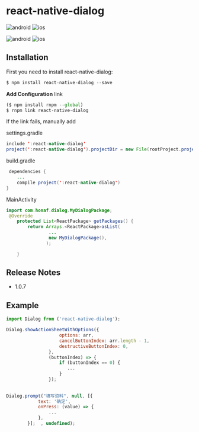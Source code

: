 # react-native-dialog

![android](https://github.com/honaf/react-native-dialog/raw/master/android_actionSheet.png) 
![ios](https://github.com/honaf/react-native-dialog/raw/master/ios_actionSheet.png) 

![android](https://github.com/honaf/react-native-dialog/raw/master/android_inputDialog.png) 
![ios](https://github.com/honaf/react-native-dialog/raw/master/ios_inputDialog.png) 




## Installation

First you need to install react-native-dialog:

```javascript
$ npm install react-native-dialog --save
```

**Add Configuration**
link
```javascript 
($ npm install rnpm --global)
$ rnpm link react-native-dialog
```

If the link fails, manually add

settings.gradle
```java
include ':react-native-dialog'
project(':react-native-dialog').projectDir = new File(rootProject.projectDir, '../node_modules/react-native-dialog/android')
```
build.gradle
```java
 dependencies {
    ...
    compile project(':react-native-dialog')
}
```
MainActivity
```java
import com.honaf.dialog.MyDialogPackage;
 @Override
    protected List<ReactPackage> getPackages() {
        return Arrays.<ReactPackage>asList(
                ...
                new MyDialogPackage(),
               );

    }
```

## Release Notes

 * 1.0.7

## Example

```js
import Dialog from ('react-native-dialog');

Dialog.showActionSheetWithOptions({
                    options: arr,
                    cancelButtonIndex: arr.length - 1,
                    destructiveButtonIndex: 0,
                },
                (buttonIndex) => {
                    if (buttonIndex == 0) {
                       ...
                    }
                });
     
                
Dialog.prompt("填写资料", null, [{
            text: '确定',
            onPress: (value) => {
                ...
            },
        }];  , undefined);


```

